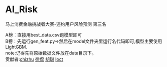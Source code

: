 # AI_Risk
马上消费金融挑战者大赛-违约用户风险预测 第三名

A榜：直接用best_data.csv跑模型即可
<br>
B榜：先运行gen_feat.py=>然后在model文件夹里运行名代码即可,模型主要使用LightGBM.
<br>
note:记得先将原始数据文件放在data目录下。<br>
贡献者:[chizhu](https://github.com/chizhu) [徐侃](xukan) [胡聪](evan806)  [loct](loct)
